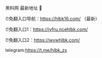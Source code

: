 黑料网 最新地址 👋

⏰免翻入口导航：https://hlbk16.com/ （最新）

⏰免翻入口1：https://jyfru.ncehlbk.com/

⏰免翻入口2：https://wvwhlbk.com/

telegram:https://t.me/hlbk_zx
